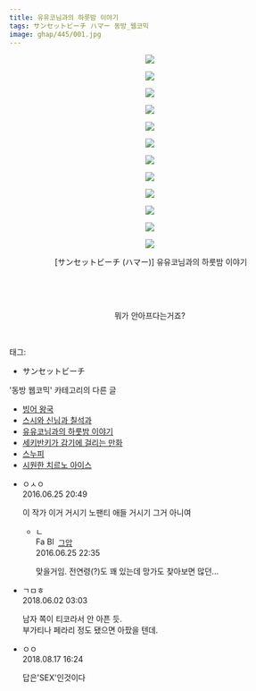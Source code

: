 ```yaml
---
title: 유유코님과의 하룻밤 이야기
tags: サンセットビーチ ハマー 동방_웹코믹
image: ghap/445/001.jpg
---
```

<div class="article">
<p style="text-align: center; clear: none; float: none;"><img src="{{ site.nasurl }}/ghap/445/001.jpg"/></p>
<p style="text-align: center; clear: none; float: none;"><img src="{{ site.nasurl }}/ghap/445/002.jpg"/></p>
<p style="text-align: center; clear: none; float: none;"><img src="{{ site.nasurl }}/ghap/445/003.jpg"/></p>
<p style="text-align: center; clear: none; float: none;"><img src="{{ site.nasurl }}/ghap/445/004.jpg"/></p>
<p style="text-align: center; clear: none; float: none;"><img src="{{ site.nasurl }}/ghap/445/005.jpg"/></p>
<p style="text-align: center; clear: none; float: none;"><img src="{{ site.nasurl }}/ghap/445/006.jpg"/></p>
<p style="text-align: center; clear: none; float: none;"><img src="{{ site.nasurl }}/ghap/445/007.jpg"/></p>
<p style="text-align: center; clear: none; float: none;"><img src="{{ site.nasurl }}/ghap/445/008.jpg"/></p>
<p style="text-align: center; clear: none; float: none;"><img src="{{ site.nasurl }}/ghap/445/009.jpg"/></p>
<p style="text-align: center; clear: none; float: none;"><img src="{{ site.nasurl }}/ghap/445/010.jpg"/></p>
<p style="text-align: center; clear: none; float: none;"><img src="{{ site.nasurl }}/ghap/445/011.jpg"/></p>
<p style="text-align: center; clear: none; float: none;"><img src="{{ site.nasurl }}/ghap/445/012.jpg"/></p>
<p style="text-align: center; clear: none; float: none;"> [サンセットビーチ (ハマー)] 유유코님과의 하룻밤 이야기</p>
<p style="text-align: center; clear: none; float: none;"><br/></p>
<p style="text-align: center; clear: none; float: none;"><br/></p>
<p style="text-align: center; clear: none; float: none;">뭐가 안아프다는거죠?</p>
<p><br/></p>
</div><div class="tagTrail">
<p>태그: </p>
<ul>
<li>サンセットビーチ</li>
</ul>
</div><div class="another">
<p>'동방 웹코믹' 카테고리의 다른 글</p>
<ul>
<li><a href="/2016-06-21-ghap_465">빙어 왕국</a></li>
<li><a href="/2016-06-21-ghap_461">스시와 신님과 칠석과</a></li>
<li><a href="/2016-06-21-ghap_445">유유코님과의 하룻밤 이야기</a></li>
<li><a href="/2016-06-21-ghap_431">세키반키가 감기에 걸리는 만화</a></li>
<li><a href="/2016-06-21-ghap_427">스누피</a></li>
<li><a href="/2016-06-21-ghap_414">시원한 치르노 아이스</a></li>
</ul>
</div><div class="cb_module cb_fluid">
<div class="cb_wrt cb_profile">
<div class="comment">
<ul>
<li class="cb_thumb_off" id="comment14739739">
<div class="cb_comment_area">
<div class="cb_info_area">
<div class="cb_section">
<span class="cb_nick_name">ㅇㅅㅇ</span>
</div>
<div class="cb_section">
<span class="cb_date">2016.06.25 20:49 </span>
</div>
</div>
<div class="cb_dsc_comment">
<p class="cb_dsc">
											이 작가 이거 거시기 노팬티 애들 거시기 그거 아니여
										</p>
</div>
<ul>
<li class="cb_thumb_off" id="comment14739835">
<span class="cb_bu_subnode">ㄴ</span>
<div class="cb_comment_area">
<div class="cb_info_area">
<div class="cb_section">
<span class="cb_nick_name"><img alt="Favicon of https://ghaptouhou.tistory.com" height="16" onerror="this.onerror=null;this.parentNode.removeChild(this)" src="https://ghaptouhou.tistory.com/favicon.ico" width="16"/> <img alt="BlogIcon" height="16" onerror="this.parentNode.removeChild(this)" src="https://ghaptouhou.tistory.com/index.gif" width="16"/> <a href="https://ghaptouhou.tistory.com" onclick="return openLinkInNewWindow(this)"> 그압</a><span class="tistoryProfileLayerTrigger" onclick='TistoryProfile.show(event, this, {"title":"\uc800\uae30 \uc774\uac70 \ub098\uc911\uc5d0 \uc218\uc815 \uac00\ub2a5\ud558\ub098\uc694","url":"https:\/\/ghap.tistory.com","nickname":"\uadf8\uc555","items":[]}); return false;'></span></span>
</div>
<div class="cb_section">
<span class="cb_date">2016.06.25 22:35 </span>
</div>
</div>
<div class="cb_dsc_comment">
<p class="cb_dsc">
																맞을거임. 전연령(?)도 꽤 있는데 망가도 찾아보면 많던...
															</p>
</div>
</div>
</li>
</ul>
</div></li>
<li class="cb_thumb_off" id="comment15265144">
<div class="cb_comment_area">
<div class="cb_info_area">
<div class="cb_section">
<span class="cb_nick_name">ㄱㅁㅎ</span>
</div>
<div class="cb_section">
<span class="cb_date">2018.06.02 03:03 </span>
</div>
</div>
<div class="cb_dsc_comment">
<p class="cb_dsc">
											남자 쪽이 티코라서 안 아픈 듯.<br/>
부가티나 페라리 정도 됐으면 아팠을 텐데.
										</p>
</div>
</div></li>
<li class="cb_thumb_off" id="comment15310889">
<div class="cb_comment_area">
<div class="cb_info_area">
<div class="cb_section">
<span class="cb_nick_name">ㅇㅇ</span>
</div>
<div class="cb_section">
<span class="cb_date">2018.08.17 16:24 </span>
</div>
</div>
<div class="cb_dsc_comment">
<p class="cb_dsc">
											답은'SEX'인것이다
										</p>
</div>
</div></li>
</ul>
</div>
</div><!-- commentList close -->
</div>